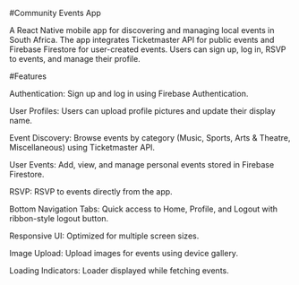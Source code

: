#Community Events App

A React Native mobile app for discovering and managing local events in South Africa. The app integrates Ticketmaster API for public events and Firebase Firestore for user-created events. Users can sign up, log in, RSVP to events, and manage their profile.

#Features

Authentication: Sign up and log in using Firebase Authentication.

User Profiles: Users can upload profile pictures and update their display name.

Event Discovery: Browse events by category (Music, Sports, Arts & Theatre, Miscellaneous) using Ticketmaster API.

User Events: Add, view, and manage personal events stored in Firebase Firestore.

RSVP: RSVP to events directly from the app.

Bottom Navigation Tabs: Quick access to Home, Profile, and Logout with ribbon-style logout button.

Responsive UI: Optimized for multiple screen sizes.

Image Upload: Upload images for events using device gallery.

Loading Indicators: Loader displayed while fetching events.
